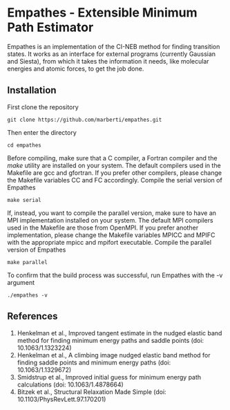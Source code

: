 # Empathes - Extensible Minimum Path Estimator

Empathes is an implementation of the CI-NEB method for finding transition states.
It works as an interface for external programs (currently Gaussian and Siesta), from which it takes the information it needs, like molecular energies and atomic forces, to get the job done.

## Installation

First clone the repository

    git clone https://github.com/marberti/empathes.git

Then enter the directory

    cd empathes

Before compiling, make sure that a C compiler, a Fortran compiler and the _make_ utility are installed on your system.
The default compilers used in the Makefile are gcc and gfortran.
If you prefer other compilers, please change the Makefile variables CC and FC accordingly.
Compile the serial version of Empathes

    make serial

If, instead, you want to compile the parallel version, make sure to have an MPI implementation installed on your system.
The default MPI compilers used in the Makefile are those from OpenMPI.
If you prefer another implementation, please change the Makefile variables MPICC and MPIFC with the appropriate mpicc and mpifort executable.
Compile the parallel version of Empathes

    make parallel

To confirm that the build process was successful, run Empathes with the -v argument

    ./empathes -v

## References

1. Henkelman et al., Improved tangent estimate in the nudged elastic band method for finding minimum energy paths and saddle points (doi: 10.1063/1.1323224)
2. Henkelman et al., A climbing image nudged elastic band method for finding saddle points and minimum energy paths (doi: 10.1063/1.1329672)
3. Smidstrup et al., Improved initial guess for minimum energy path calculations (doi: 10.1063/1.4878664)
4. Bitzek et al., Structural Relaxation Made Simple (doi: 10.1103/PhysRevLett.97.170201)
